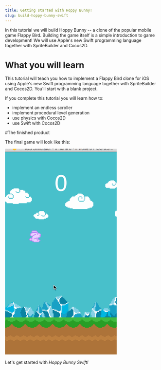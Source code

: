 ```yaml
---
title: Getting started with Hoppy Bunny!
slug: build-hoppy-bunny-swift
---
```


In this tutorial we will build Hoppy Bunny -- a clone of the popular mobile game Flappy Bird. Building the game itself is a simple introduction to game development! We will use Apple's new Swift programming language together with SpriteBuilder and Cocos2D.

<!-- If you aren't familiar with SpriteBuilder you should read our [SpriteBuilder beginner tutorial](https://www.makeschool.com/tutorials/getting-started-with-spritebuilder-and-swift/installing-spritebuilder) first since this tutorial assumes that you are familiar with basic SpriteBuilder tasks. Make sure you have both SpriteBuilder and Xcode installed! -->

# What you will learn

This tutorial will teach you how to implement a Flappy Bird clone for iOS using Apple's new Swift programming language together with SpriteBuilder and Cocos2D. You'll start with a blank project.

If you complete this tutorial you will learn how to:

*   implement an endless scroller
*   implement procedural level generation
*   use physics with Cocos2D
*   use Swift with Cocos2D

#The finished product

The final game will look like this:

![](../Tutorial-Images/finalProject.gif)

Let's get started with *Hoppy Bunny Swift!*